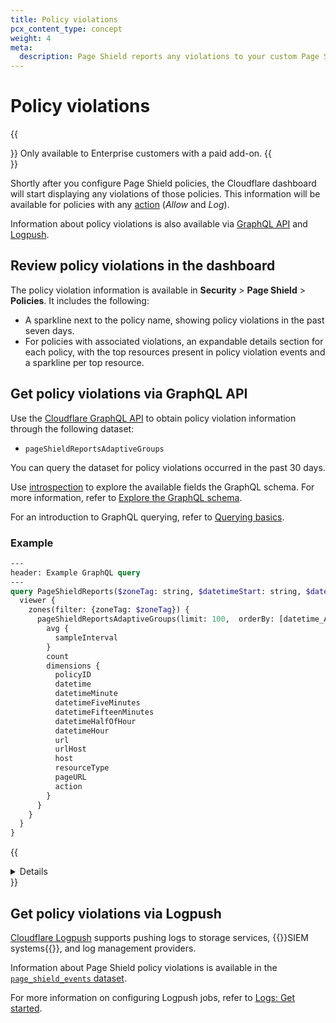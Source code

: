 ```yaml
---
title: Policy violations
pcx_content_type: concept
weight: 4
meta:
  description: Page Shield reports any violations to your custom Page Shield policies.
---
```


# Policy violations

{{<Aside type="note">}}
Only available to Enterprise customers with a paid add-on.
{{</Aside>}}

Shortly after you configure Page Shield policies, the Cloudflare dashboard will start displaying any violations of those policies. This information will be available for policies with any [action](/page-shield/policies/#policy-actions) (_Allow_ and _Log_).

Information about policy violations is also available via [GraphQL API](/analytics/graphql-api/) and [Logpush](/logs/about/).

## Review policy violations in the dashboard

The policy violation information is available in **Security** > **Page Shield** > **Policies**. It includes the following:

* A sparkline next to the policy name, showing policy violations in the past seven days.
* For policies with associated violations, an expandable details section for each policy, with the top resources present in policy violation events and a sparkline per top resource.

## Get policy violations via GraphQL API

Use the [Cloudflare GraphQL API](/analytics/graphql-api/) to obtain policy violation information through the following dataset:

* `pageShieldReportsAdaptiveGroups`

You can query the dataset for policy violations occurred in the past 30 days.

Use [introspection](/analytics/graphql-api/features/discovery/introspection/) to explore the available fields the GraphQL schema. For more information, refer to [Explore the GraphQL schema](/analytics/graphql-api/getting-started/explore-graphql-schema/).

For an introduction to GraphQL querying, refer to [Querying basics](/analytics/graphql-api/getting-started/querying-basics/).

### Example

```graphql
---
header: Example GraphQL query
---
query PageShieldReports($zoneTag: string, $datetimeStart: string, $datetimeEnd: string) {
  viewer {
    zones(filter: {zoneTag: $zoneTag}) {
      pageShieldReportsAdaptiveGroups(limit: 100,  orderBy: [datetime_ASC], filter: {datetime_geq:$datetimeStart, datetime_leq:$datetimeEnd}) {
        avg {
          sampleInterval
        }
        count
        dimensions {
          policyID
          datetime
          datetimeMinute
          datetimeFiveMinutes
          datetimeFifteenMinutes
          datetimeHalfOfHour
          datetimeHour
          url
          urlHost
          host
          resourceType
          pageURL
          action
        }
      }
    }
  }
}
```

{{<details header="Example curl request">}}

```bash
echo '{ "query":
  "query PageShieldReports($zoneTag: string, $datetimeStart: string, $datetimeEnd: string) {
    viewer {
      zones(filter: {zoneTag: $zoneTag}) {
        pageShieldReportsAdaptiveGroups(limit: 100,  orderBy: [datetime_ASC], filter: {datetime_geq:$datetimeStart, datetime_leq:$datetimeEnd}) {
          avg {
            sampleInterval
          }
          count
          dimensions {
            policyID
            datetime
            datetimeMinute
            datetimeFiveMinutes
            datetimeFifteenMinutes
            datetimeHalfOfHour
            datetimeHour
            url
            urlHost
            host
            resourceType
            pageURL
            action
          }
        }
      }
    }
  }",
  "variables": {
    "zoneTag": "<CLOUDFLARE_ZONE_ID>",
    "datetimeStart": "2023-04-17T11:00:00Z",
    "datetimeEnd": "2023-04-24T12:00:00Z"
  }
}' | tr -d '\n' | curl --silent \
https://api.cloudflare.com/client/v4/graphql/ \
--header "Authorization: Bearer <API_TOKEN>" \
--header "Content-Type: application/json" \
--data @-
```

{{</details>}}

## Get policy violations via Logpush

[Cloudflare Logpush](/logs/about/) supports pushing logs to storage services, {{<glossary-tooltip term_id="SIEM">}}SIEM systems{{</glossary-tooltip>}}, and log management providers.

Information about Page Shield policy violations is available in the [`page_shield_events` dataset](/logs/reference/log-fields/zone/page_shield_events/).

For more information on configuring Logpush jobs, refer to [Logs: Get started](/logs/get-started/).
